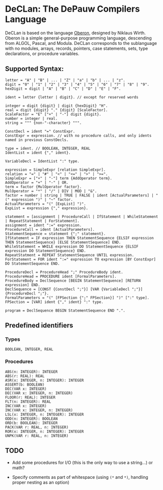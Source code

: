 # DeCLan: The DePauw Compilers Language

DeCLan is based on the language [Oberon](http://people.inf.ethz.ch/wirth/Oberon/Oberon07.Report.pdf), designed by Niklaus Wirth.
Oberon is a simple general-purpose programming language, descending from ALGOL, Pascal, and Modula.
DeCLan corresponds to the sublanguage with no modules, arrays, records, pointers, case statements, sets, type declarations, or procedure variables.

## Supported Syntax:

```
letter = "A" | "B" | ... | "Z" | "a" | "b" | ... | "z".
digit = "0" | "1" | "2" | "3" | "4" | "5" | "6" | "7" | "8" | "9".
hexDigit = digit | "A" | "B" | "C" | "D" | "E" | "F".

ident = letter {letter | digit}. // except for reserved words

integer = digit {digit} | digit {hexDigit} "H".
real = digit {digit} "." {digit} [ScaleFactor].
ScaleFactor = "E" ["+" | "-"] digit {digit}.
number = integer | real.
string = """ {non-"-character} """.

ConstDecl = ident "=" ConstExpr.
ConstExpr = expression. // with no procedure calls, and only idents named in previous ConstDecls.

type = ident. // BOOLEAN, INTEGER, REAL
IdentList = ident {"," ident}.

VariableDecl = IdentList ":" type.

expression = SimpleExpr [relation SimpleExpr].
relation = "=" | "#" | "<" | "<=" | ">" | ">=".
SimpleExpr = ["+" | "-"] term {AddOperator term}.
AddOperator = "+" | "-" | OR.
term = factor {MulOperator factor}.
MulOperator = "*" | "/" | DIV | MOD | "&".
factor = number | string | TRUE | FALSE | ident [ActualParameters] | "(" expression ")" | "~" factor.
ActualParameters = "(" [ExpList] ")".
ExpList = expression {"," expression}.

statement = [assignment | ProcedureCall | IfStatement | WhileStatement | RepeatStatement | ForStatement].
assignment = ident ":=" expression.
ProcedureCall = ident [ActualParameters].
StatementSequence = statement {";" statement}.
IfStatement = IF expression THEN StatementSequence {ELSIF expression THEN StatementSequence} [ELSE StatementSequence] END.
WhileStatement = WHILE expression DO StatementSequence {ELSIF expression DO StatementSequence} END.
RepeatStatment = REPEAT StatementSequence UNTIL expression.
ForStatement = FOR ident ":=" expression TO expression [BY ConstExpr] DO StatementSequence END.

ProcedureDecl = ProcedureHead ";" ProcedureBody ident.
ProcedureHead = PROCEDURE ident [FormalParameters].
ProcedureBody = DeclSequence [BEGIN StatementSequence] [RETURN expression] END.
DeclSequence = [CONST {ConstDecl ";"}] [VAR {VariableDecl ";"}] {ProcedureDecl ";"}.
FormalParameters = "(" [FPSection {";" FPSection}] ")" [":" type].
FPSection = [VAR] ident {"," ident} ":" type.

program = DeclSequence BEGIN StatementSequence END ".".
```

## Predefined identifiers

### Types
```
BOOLEAN, INTEGER, REAL
```

### Procedures
```
ABS(n: INTEGER): INTEGER
ABS(r: REAL): REAL
ASR(x: INTEGER, n: INTEGER): INTEGER
ASSERT(b: BOOLEAN)
DEC(VAR x: INTEGER)
DEC(VAR x: INTEGER, n: INTEGER)
FLOOR(r: REAL): INTEGER
FLT(n: INTEGER): REAL
INC(VAR x: INTEGER)
INC(VAR x: INTEGER, n: INTEGER)
LSL(x: INTEGER, n: INTEGER): INTEGER
ODD(n: INTEGER): BOOLEAN
ORD(b: BOOLEAN): INTEGER
PACK(VAR r: REAL, n: INTEGER)
ROR(x: INTEGER, n: INTEGER): INTEGER
UNPK(VAR r: REAL, n: INTEGER)
```

## TODO

* Add some procedures for I/O (this is the only way to use a string...) or math?

* Specify comments as part of whitespace (using `(*` and `*)`, handling proper nesting as an option)

